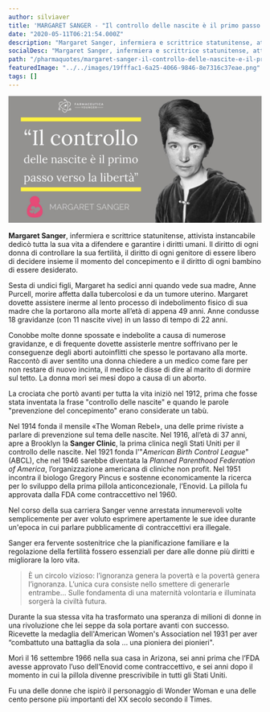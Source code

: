 ```yaml
---
author: silviaver
title: 'MARGARET SANGER - "Il controllo delle nascite è il primo passo verso la libertà"'
date: "2020-05-11T06:21:54.000Z"
description: "Margaret Sanger, infermiera e scrittrice statunitense, attivista instancabile dedicò tutta la sua vita a difendere e garantire i diritti umani. Il diritto di ogni donna di controllare la sua fertilità, il diritto dei genitori di essere liberi di decidere insieme il momento del concepimento e il diritto di ogni bambino di essere desiderato. "
socialDesc: "Margaret Sanger, infermiera e scrittrice statunitense, attivista instancabile dedicò tutta la sua vita a difendere e garantire i diritti umani. Il diritto di ogni donna di controllare la sua fertilità, il diritto dei genitori di essere liberi di decidere insieme il momento del concepimento e il diritto di ogni bambino di essere desiderato. "
path: "/pharmaquotes/margaret-sanger-il-controllo-delle-nascite-e-il-primo-passo-verso-la-liberta/"
featuredImage: "../../images/19fffac1-6a25-4066-9846-8e7316c37eae.png"
tags: []
---
```


![null](../../images/19fffac1-6a25-4066-9846-8e7316c37eae.png)

**Margaret Sanger**, infermiera e scrittrice statunitense, attivista instancabile dedicò tutta la sua vita a difendere e garantire i diritti umani. Il diritto di ogni donna di controllare la sua fertilità, il diritto di ogni genitore di essere libero di decidere insieme il momento del concepimento e il diritto di ogni bambino di essere desiderato.

Sesta di undici figli, Margaret ha sedici anni quando vede sua madre, Anne Purcell, morire affetta dalla tubercolosi e da un tumore uterino. Margaret dovette assistere inerme al lento processo di indebolimento fisico di sua madre che la portarono alla morte all’età di appena 49 anni. Anne condusse 18 gravidanze (con 11 nascite vive) in un lasso di tempo di 22 anni.

Conobbe molte donne spossate e indebolite a causa di numerose gravidanze, e di frequente dovette assisterle mentre soffrivano per le conseguenze degli aborti autoinflitti che spesso le portavano alla morte. Raccontò di aver sentito una donna chiedere a un medico come fare per non restare di nuovo incinta, il medico le disse di dire al marito di dormire sul tetto. La donna morì sei mesi dopo a causa di un aborto.

La crociata che portò avanti per tutta la vita iniziò nel 1912, prima che fosse stata inventata la frase "controllo delle nascite" e quando le parole "prevenzione del concepimento" erano considerate un tabù.

Nel 1914 fonda il mensile «The Woman Rebel», una delle prime riviste a parlare di prevenzione sul tema delle nascite. Nel 1916, all’età di 37 anni, apre a Brooklyn la **Sanger Clinic**, la prima clinica negli Stati Uniti per il controllo delle nascite. Nel 1921 fonda l'"_American Birth Control League_" (ABCL), che nel 1946 sarebbe diventata la _Planned Parenthood Federation of America_, l’organizzazione americana di cliniche non profit. Nel 1951 incontra il biologo Gregory Pincus e sostenne economicamente la ricerca per lo sviluppo della prima pillola anticoncezionale, l’Enovid. La pillola fu approvata dalla FDA come contraccettivo nel 1960.

Nel corso della sua carriera Sanger venne arrestata innumerevoli volte semplicemente per aver voluto esprimere apertamente le sue idee durante un'epoca in cui parlare pubblicamente di contraccettivi era illegale.

Sanger era fervente sostenitrice che la pianificazione familiare e la regolazione della fertilità fossero essenziali per dare alle donne più diritti e migliorare la loro vita.

> È un circolo vizioso: l’ignoranza genera la povertà e la povertà genera l’ignoranza. L’unica cura consiste nello smettere di generarle entrambe… Sulle fondamenta di una maternità volontaria e illuminata sorgerà la civiltà futura.

Durante la sua stessa vita ha trasformato una speranza di milioni di donne in una rivoluzione che lei seppe da sola portare avanti con successo. Ricevette la medaglia dell'American Women's Association nel 1931 per aver “combattuto una battaglia da sola ... una pioniera dei pionieri".

Morì il 16 settembre 1966 nella sua casa in Arizona, sei anni prima che l’FDA avesse approvato l’uso dell’Enovid come contraccettivo, e sei anni dopo il momento in cui la pillola divenne prescrivibile in tutti gli Stati Uniti.

Fu una delle donne che ispirò il personaggio di Wonder Woman e una delle cento persone più importanti del XX secolo secondo il Times.
